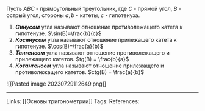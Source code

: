 Пусть $ABC$ - прямоугольный треугольник, где $C$ - прямой угол, $B$ - острый угол, стороны $a,b$ - катеты, $c$ - гипотенуза. 
1. ***Синусом*** угла называют отношение противолежащего катета к гипотенузе. $\sin(B)=\frac{b}{c}$
2. ***Косинусом*** угла называют отношение прилежащего катета к гипотенузе. $\cos(B)=\frac{a}{b}$
3. ***Тангенсом*** угла называют отношение противолежащего и прилежащего катетов. $tg(B) = \frac{b}{a}$
4. ***Котангенсом*** угла называют отношение прилежащего и противолежащего катетов. $ctg(B) = \frac{a}{b}$

![[Pasted image 20230729112649.png]]

___
Links: [[Основы тригонометрии]]
Tags:
References: